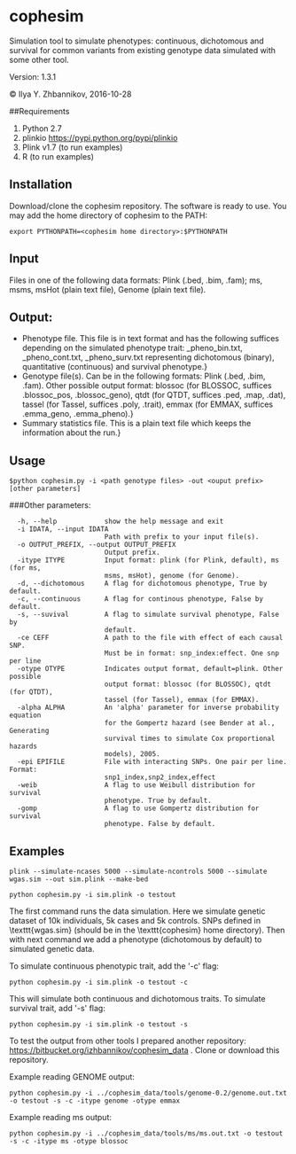 # cophesim

Simulation tool to simulate phenotypes: continuous, dichotomous and survival for common variants from existing genotype data simulated with some other tool.

Version: 1.3.1

© Ilya Y. Zhbannikov, 2016-10-28

##Requirements

1. Python 2.7
2. plinkio https://pypi.python.org/pypi/plinkio
3. Plink v1.7 (to run examples)
4. R (to run examples)

## Installation

Download/clone the cophesim repository. The software is ready to use. You may add the home directory of cophesim to the PATH:

```
export PYTHONPATH=<cophesim home directory>:$PYTHONPATH
```

## Input

Files in one of the following data formats: Plink (.bed, .bim, .fam); ms, msms, msHot (plain text file), Genome (plain text file).

## Output:

* Phenotype file. This file is in text format and has the following suffices depending on the simulated phenotype trait: _pheno_bin.txt, _pheno_cont.txt, _pheno_surv.txt representing dichotomous (binary), quantitative (continuous) and survival phenotype.}
* Genotype file(s). Can be in the following formats: Plink (.bed, .bim, .fam). Other possible output format: blossoc (for BLOSSOC, suffices  .blossoc_pos, .blossoc_geno), qtdt (for QTDT, suffices .ped, .map, .dat), tassel (for Tassel, suffices .poly, .trait), emmax (for EMMAX, suffices  .emma_geno, .emma_pheno).}
* Summary statistics file. This is a plain text file which keeps the information about the run.}

## Usage
```
$python cophesim.py -i <path genotype files> -out <ouput prefix> [other parameters]
```

###Other parameters:

```
  -h, --help            show the help message and exit
  -i IDATA, --input IDATA
                        Path with prefix to your input file(s).
  -o OUTPUT_PREFIX, --output OUTPUT_PREFIX
                        Output prefix.
  -itype ITYPE          Input format: plink (for Plink, default), ms (for ms,
                        msms, msHot), genome (for Genome).
  -d, --dichotomous     A flag for dichotomous phenotype, True by default.
  -c, --continuous      A flag for continous phenotype, False by default.
  -s, --suvival         A flag to simulate survival phenotype, False by
                        default.
  -ce CEFF              A path to the file with effect of each causal SNP.
                        Must be in format: snp_index:effect. One snp per line
  -otype OTYPE          Indicates output format, default=plink. Other possible
                        output format: blossoc (for BLOSSOC), qtdt (for QTDT),
                        tassel (for Tassel), emmax (for EMMAX).
  -alpha ALPHA          An 'alpha' parameter for inverse probability equation
                        for the Gompertz hazard (see Bender at al., Generating
                        survival times to simulate Cox proportional hazards
                        models), 2005.
  -epi EPIFILE          File with interacting SNPs. One pair per line. Format:
                        snp1_index,snp2_index,effect
  -weib                 A flag to use Weibull distribution for survival
                        phenotype. True by default.
  -gomp                 A flag to use Gompertz distribution for survival
                        phenotype. False by default.
```

## Examples

```
plink --simulate-ncases 5000 --simulate-ncontrols 5000 --simulate wgas.sim --out sim.plink --make-bed

python cophesim.py -i sim.plink -o testout
```
The first command runs the data simulation. Here we simulate genetic dataset of 10k individuals, 5k cases and 5k controls. SNPs defined in \texttt{wgas.sim} (should be in the \texttt{cophesim} home directory). Then with next command we add a phenotype (dichotomous by default) to simulated genetic data.

To simulate continuous phenotypic trait, add the '-c' flag:

```
python cophesim.py -i sim.plink -o testout -c
```

This will simulate both continuous and dichotomous traits. To simulate survival trait, add '-s' flag:

```
python cophesim.py -i sim.plink -o testout -s
```

To test the output from other tools I prepared another repository: https://bitbucket.org/izhbannikov/cophesim_data . Clone or download this repository.

Example reading GENOME output:

```
python cophesim.py -i ../cophesim_data/tools/genome-0.2/genome.out.txt -o testout -s -c -itype genome -otype emmax
```

Example reading ms output:

```
python cophesim.py -i ../cophesim_data/tools/ms/ms.out.txt -o testout -s -c -itype ms -otype blossoc
```

